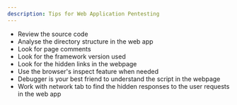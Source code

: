 ```yaml
---
description: Tips for Web Application Pentesting
---
```


- Review the source code
- Analyse the directory structure in the web app
- Look for page comments
- Look for the framework version used
- Look for the hidden links in the webpage
- Use the browser's inspect feature when needed
- Debugger is your best friend to understand the script in the webpage
- Work with network tab to find the hidden responses to the user requests in the web app
